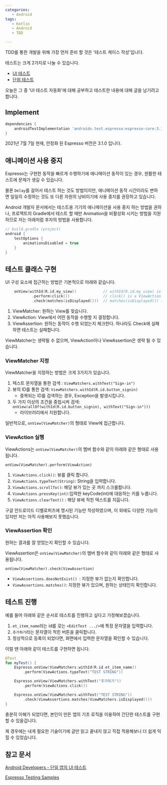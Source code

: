 ```yaml
---
categories: 
   - Android
tags: 
   - Kotlin
   - Android
   - TDD

---
```




TDD를 통한 개발을 위해 가장 먼저 준비 할 것은 '테스트 케이스 작성'입니다.

테스트는 크게 2가지로 나눌 수 있습니다.

- [UI 테스트](https://developer.android.com/training/testing/ui-testing)
- [단위 테스트](https://developer.android.com/training/testing/unit-testing)



오늘은 그 중 'UI 테스트 자동화'에 대해 공부하고 테스트한 내용에 대해 글을 남기려고 합니다.





## Implement

```groovy
dependencies {
    androidTestImplementation 'androidx.test.espresso:espresso-core:3.1.0'
}
```

2021년 7월 7일 현재, 안정화 된 Espresso 버전은 3.1.0 입니다.





## 애니메이션 사용 중지

Espresso는 구현한 동작을 빠르게 수행하기에 애니메이션 동작이 있는 경우, 원활한 테스트에 문제가 생길 수 있습니다.

물론 `Delay`를 걸어서 테스트 하는 것도 방법이지만, 애니메이션 동작 시간이라도 변하면 일일히 수정하는 것도 또 다른 자원의 낭비이기에 사용 중지를 권장하고 있습니다.

Android 개발자 문서에서는 테스트용 기기의 애니메이션을 사용 중지 하는 방법을 권하나, 프로젝트의 Gradle에서 테스트 할 때만 Animation을 비활성화 시키는 방법을 지원하므로 저는 아래처럼 후자의 방법을 사용합니다.



```groovy
// build.gradle (project)
android {
    testOptions {
        animationsDisabled = true
    }
}
```







## 테스트 클래스 구현



UI 구성 요소에 접근하는 방법은 기본적으로 아래와 같습니다.



```kotlin
    onView(withId(R.id.my_view))            // withId(R.id.my_view) is a ViewMatcher
            .perform(click())               // click() is a ViewAction
            .check(matches(isDisplayed()))  // matches(isDisplayed()) is a ViewAssertion
```

1. ViewMatcher: 원하는 View를 찾습니다.
2. ViewAction: View에서 어떤 동작을 수행할 지 결정합니다.
3. ViewAssertion: 원하는 동작이 수행 되었는지 체크한다. 하나라도 Check에 실패하면 테스트는 실패합니다.

ViewMatcher는 생략될 수 없으며, ViewAction이나 ViewAssertion은 생략 될 수 있습니다.





### ViewMatcher 지정

ViewMatcher을 지정하는 방법은 크게 3가지가 있습니다.

1. 텍스트 문자열을 통한 검색 : `ViewMatchers.withText("Sign-in")`
2. 뷰의 ID를 통한 검색: `ViewMatchers.withId(R.id.button_signin)`
   - 중복되는 ID를 검색하는 경우, Exception을 발생시킵니다.
3. 두 가지 이상의 조건을 중첩시켜 검색: `onView(allOf(withId(R.id.button_signin), withText("Sign-in")))`
   -  라이브러리에서 지원합니다.



일반적으로, `onView(ViewMatcher)`의 형태로 View에 접근합니다.





### ViewAction 실행

ViewActions는 `onView(ViewMatcher)`의 멤버 함수와 같이 아래와 같은 형태로 사용됩니다.

`onView(ViewMatcher).perform(ViewAction)`

1. `ViewActions.click()`: 뷰를 클릭 합니다.
2. `ViewActions.typeText(String)`: String을 입력합니다.
3. `ViewActions.scrollTo()`: 해당 뷰가 있는 곳 까지 스크롤합니다.
4. `ViewActions.pressKey(int)`:입력한 keyCode(int)에 대응하는 키를 누릅니다.
5. `ViewActions.clearText()` : 해당 뷰에 적힌 텍스트를 지웁니다.

구글 안드로이드 디벨로퍼즈에 명시된 기능만 작성하였으며, 이 외에도 다양한 기능이 있지만 저는 아직 사용해보지 못했습니다.



### ViewAssertion 확인

원하는 결과를 잘 얻었는지 확인할 수 있습니다.

ViewAssertion은 `onView(ViewMatcher)`의 멤버 함수와 같이 아래와 같은 형태로 사용됩니다.

`onView(ViewMatcher).check(ViewAssertion)`

- `ViewAssertions.doesNotExist() `: 지정한 뷰가 없는지 확인합니다.
- `ViewAssertions.matches()`: 지정한 뷰가 있으며, 원하는 상태인지 확인합니다.





## 테스트 진행



예를 들어 아래와 같은 순서로 테스트를 진행하고 싶다고 가정해보겠습니다.

1. `et_item_name`라는 id를 갖는 `<EditTest .../>`에 특정 문자열을 입력합니다.
2. `추가하기`라는 문자열이 적힌 버튼을 클릭합니다.
3. 정상적으로 등록이 되었다면, 화면에서 입력한 문자열을 확인할 수 있습니다.



이럴 땐 아래와 같이 테스트를 구현하면 됩니다.



```kotlin
@Test
fun myTest() {
    Espresso.onView(ViewMatchers.withId(R.id.et_item_name))
        .perform(ViewActions.typeText("TEST STRING"))

    Espresso.onView(ViewMatchers.withText("추가하기"))
        .perform(ViewActions.click())

    Espresso.onView(ViewMatchers.withText("TEST STRING"))
        .check(ViewAssertions.matches(ViewMatchers.isDisplayed()))
}
```



충분히 이해가 되었다면, 본인이 만든 앱의 기초 로직을 이용하여 간단한 테스트를 구현할 수 있을겁니다.

제 경우에는 내게 필요한 기술이기에 글만 읽고 끝내지 않고 직접 적용해보니 더 쉽게 익힐 수 있었습니다.





## 참고 문서

[Android Developers - 단일 앱의 UI 테스트](https://developer.android.com/training/testing/ui-testing/espresso-testing)

[Espresso Testing Samples](https://github.com/android/testing-samples)